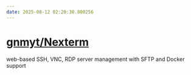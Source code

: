 ```yaml
---
date: 2025-08-12 02:20:30.800256
---
```


# [gnmyt/Nexterm](https://github.com/gnmyt/Nexterm)

web-based SSH, VNC, RDP server management with SFTP and Docker support